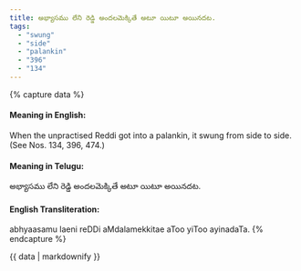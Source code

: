 ```yaml
---
title: అభ్యాసము లేని రెడ్డి అందలమెక్కితే అటూ యిటూ అయినదట.
tags:
  - "swung"
  - "side"
  - "palankin"
  - "396"
  - "134"
---
```


{% capture data %}
#### Meaning in English:
When the unpractised Reddi got into a palankin, it swung from side to side.
(See Nos. 134, 396, 474.)

#### Meaning in Telugu:
అభ్యాసము లేని రెడ్డి అందలమెక్కితే అటూ యిటూ అయినదట.

#### English Transliteration:
abhyaasamu laeni reDDi aMdalamekkitae aToo yiToo ayinadaTa.
{% endcapture %}

<div class="notice">{{ data | markdownify }}</div>

